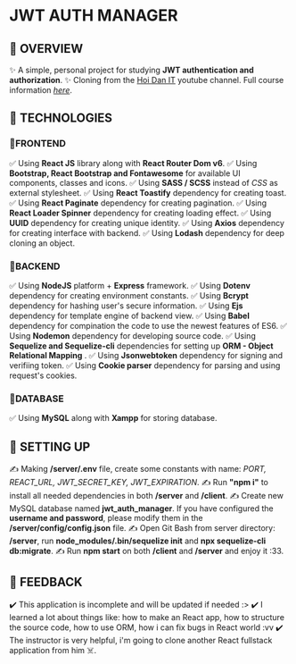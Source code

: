 # JWT AUTH MANAGER
## 📌 OVERVIEW
✨ A simple, personal project for studying **JWT authentication and authorization**.
✨ Cloning from the [Hoi Dan IT](https://www.youtube.com/@hoidanit) youtube channel. Full course information [*here*](https://www.youtube.com/playlist?list=PLncHg6Kn2JT7vOvooGw-yXcj6MHKrOpTZ).

## 📌 TECHNOLOGIES
### 📍FRONTEND
✅ Using **React JS** library along with **React Router Dom v6**.
✅ Using **Bootstrap, React Bootstrap and Fontawesome** for available UI components, classes and icons.
✅ Using **SASS / SCSS** instead of *CSS* as external stylesheet.
✅ Using **React Toastify** dependency for creating toast.
✅ Using **React Paginate** dependency for creating pagination.
✅ Using **React Loader Spinner** dependency for creating loading effect.
✅ Using **UUID** dependency for creating unique identity.
✅ Using **Axios** dependency for creating interface with backend.
✅ Using **Lodash** dependency for deep cloning an object.



### 📍BACKEND
✅ Using **NodeJS** platform + **Express** framework.
✅ Using **Dotenv** dependency for creating environment constants.
✅ Using **Bcrypt** dependency for hashing user's secure information.
✅ Using **Ejs** dependency for template engine of backend view.
✅ Using **Babel** dependency for compination the code to use the newest features of ES6.
✅ Using **Nodemon** dependency for developing source code.
✅ Using **Sequelize and Sequelize-cli** dependencies for setting up **ORM - Object Relational Mapping** .
✅ Using **Jsonwebtoken** dependency for signing and verifiing token.
✅ Using **Cookie parser** dependency for parsing and using request's cookies.



### 📍DATABASE
✅ Using **MySQL** along with **Xampp** for storing database.


## 📌 SETTING UP
✍️ Making **/server/.env** file, create some constants with name: *PORT, REACT_URL, JWT_SECRET_KEY, JWT_EXPIRATION*.
✍️ Run **"npm i"** to install all needed dependencies in both **/server** and **/client**.
✍️ Create new MySQL database named **jwt_auth_manager**. If you have configured the **username and password**, please modify them in the **/server/config/config.json** file.
✍️ Open Git Bash from server directory: **/server**, run **node_modules/.bin/sequelize init** and **npx sequelize-cli db:migrate**.
✍️ Run **npm start** on both **/client** and **/server** and enjoy it :33.

## 📌 FEEDBACK
✔️ This application is incomplete and will be updated if needed :>
✔️ I learned a lot about things like: how to make an React app, how to structure the source code, how to use ORM, how i can fix bugs in React world :vv
✔️ The instructor is very helpful, i'm going to clone another React fullstack application from him ☠️.

